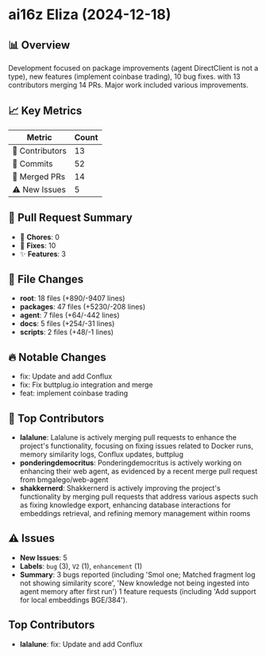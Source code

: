 # ai16z Eliza (2024-12-18)
    
## 📊 Overview
Development focused on package improvements (agent DirectClient is not a type), new features (implement coinbase trading), 10 bug fixes. with 13 contributors merging 14 PRs. Major work included various improvements.

## 📈 Key Metrics
| Metric | Count |
|---------|--------|
| 👥 Contributors | 13 |
| 📝 Commits | 52 |
| 🔄 Merged PRs | 14 |
| ⚠️ New Issues | 5 |

## 🔄 Pull Request Summary
- 🧹 **Chores**: 0
- 🐛 **Fixes**: 10
- ✨ **Features**: 3

## 📁 File Changes
- **root**: 18 files (+890/-9407 lines)
- **packages**: 47 files (+5230/-208 lines)
- **agent**: 7 files (+64/-442 lines)
- **docs**: 5 files (+254/-31 lines)
- **scripts**: 2 files (+48/-1 lines)

## 🔥 Notable Changes
- fix: Update and add Conflux
- fix: Fix buttplug.io integration and merge
- feat: implement coinbase trading

## 👥 Top Contributors
- **lalalune**: Lalalune is actively merging pull requests to enhance the project's functionality, focusing on fixing issues related to Docker runs, memory similarity logs, Conflux updates, buttplug
- **ponderingdemocritus**: Ponderingdemocritus is actively working on enhancing their web agent, as evidenced by a recent merge pull request from bmgalego/web-agent
- **shakkernerd**: Shakkernerd is actively improving the project's functionality by merging pull requests that address various aspects such as fixing knowledge export, enhancing database interactions for embeddings retrieval, and refining memory management within rooms

## ⚠️ Issues
- **New Issues**: 5
- **Labels**: `bug` (3), `V2` (1), `enhancement` (1)
- **Summary**: 3 bugs reported (including 'Smol one; Matched fragment log not showing similarity score', 'New knowledge not being ingested into agent memory after first run') 1 feature requests (including 'Add support for local embeddings BGE/384').

## Top Contributors
- **lalalune**: fix: Update and add Conflux